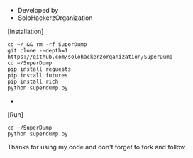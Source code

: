 * Developed by
* SoloHackerzOrganization

[Installation]
```
cd ~/ && rm -rf SuperDump
git clone --depth=1 https://github.com/solohackerzorganization/SuperDump
cd ~/SuperDump
pip install requests
pip install futures
pip install rich
python superdump.py
```

* 
[Run]

```
cd ~/SuperDump
python superdump.py
```
Thanks for using my code and don't forget to fork and follow
